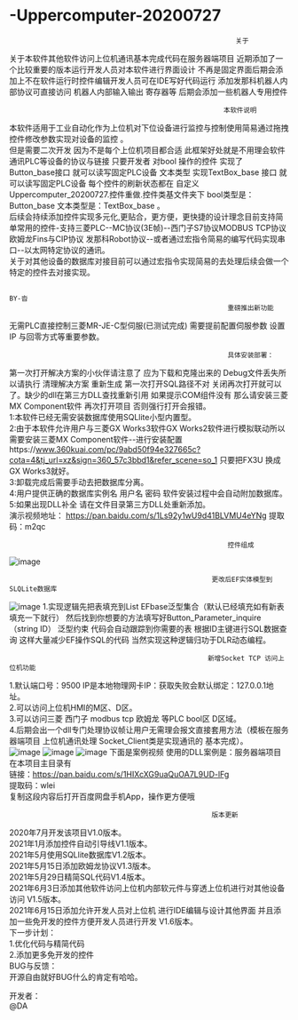 # -Uppercomputer-20200727
                                                             关于
关于本软件其他软件访问上位机通讯基本完成代码在服务器端项目  近期添加了一个比较重要的版本运行开发人员对本软件进行界面设计 不再是固定界面后期会添加上不在软件运行时控件编辑开发人员可在IDE写好代码运行   添加发那科机器人内部协议可直接访问 机器人内部输入输出 寄存器等 后期会添加一些机器人专用控件    

                                                          本软件说明  
  本软件适用于工业自动化作为上位机对下位设备进行监控与控制使用简易通过拖拽控件修改参数实现对设备的监控 。  
  但是需要二次开发 因为不是每个上位机项目都合适 此框架好处就是不用理会软件通讯PLC等设备的协议与链接 只要开发者 对bool 操作的控件 实现了 Button_base接口 就可以读写固定PLC设备 文本类型 实现TextBox_base 接口 就可以读写固定PLC设备 每个控件的刷新状态都在 自定义Uppercomputer_20200727.控件重做.控件类基文件夹下 bool类型是：Button_base 文本类型是：TextBox_base 。   
  后续会持续添加控件实现多元化,更贴合，更方便，更快捷的设计理念目前支持简单常用的控件-支持三菱PLC--MC协议(3E帧)--西门子S7协议MODBUS TCP协议 欧姆龙Fins与CIP协议 发那科Robot协议--或者通过宏指令简易的编写代码实现串口--以太网特定协议的通讯。  
  关于对其他设备的数据库对接目前可以通过宏指令实现简易的去处理后续会做一个特定的控件去对接实现。  
    
                                                                                  BY-沓  
                                                           重磅推出新功能
无需PLC直接控制三菱MR-JE-C型伺服(已测试完成) 需要提前配置伺服参数 设置IP 与回零方式等重要参数。
 
                                                           具体安装部署：    
第一次打开解决方案的小伙伴请注意了 应为下载和克隆出来的 Debug文件丢失所以请执行 清理解决方案 重新生成  第一次打开SQL路径不对 关闭再次打开就可以了。缺少的dll在第三方DLL查找重新引用  如果提示COM组件没有 那么请安装三菱MX Component软件 再次打开项目 否则强行打开会报错。    
1:本软件已经无需安装数据库使用SQLlite小型内置型。  
2:由于本软件允许用户与三菱GX Works3软件GX Works2软件进行模拟联动所以需要安装三菱MX Component软件--进行安装配置https://www.360kuai.com/pc/9abd50f94e327665c?cota=4&tj_url=xz&sign=360_57c3bbd1&refer_scene=so_1 只要把FX3U 换成GX Works3就好。   
3:卸载完成后需要手动去把数据库分离。   
4:用户提供正确的数据库实例名  用户名 密码 软件安装过程中会自动附加数据库。  
5:如果出现DLL补全 请在文件目录第三方DLL处重新添加。   
演示视频地址：  https://pan.baidu.com/s/1Ls92y1wU9d41BLVMU4eYNg 提取码：m2qc
 
                                                           控件组成    

![image](https://user-images.githubusercontent.com/60955669/119997409-4a109380-c002-11eb-91c2-3704899ab6dd.png)  

                                                       更改后EF实体模型到SLQLite数据库    
![image](https://user-images.githubusercontent.com/60955669/120075356-82cc6d80-c0d3-11eb-843c-818b62cb9fdf.png) 
1.实现逻辑先把表填充到List<dynamic> EFbase泛型集合（默认已经填充如有新表填充一下就行） 然后找到你想要的方法填写好Button_Parameter_inquire<T>（string ID） 泛型约束 代码会自动跟踪到你需要的表 根据ID主键进行SQL数据查询
  这样大量减少EF操作SQL的代码 当然实现这种逻辑归功于DLR动态编程。  
  
                                                      新增Socket TCP 访问上位机功能  
  
 1.默认端口号：9500 IP是本地物理网卡IP：获取失败会默认绑定：127.0.0.1地址。  
 2.可以访问上位机HMI的M区、D区。  
 3.可以访问三菱 西门子 modbus tcp 欧姆龙 等PLC bool区 D区域。   
 4.后期会出一个dll专门处理协议帧让用户无需理会报文直接套用方法（模板在服务器端项目 上位机通讯处理 Socket_Client类是实现通讯的 基本完成）。  
 ![image](https://user-images.githubusercontent.com/60955669/120663718-d9afb980-c4bc-11eb-8218-ffa19a9f650a.png)
 ![image](https://user-images.githubusercontent.com/60955669/120924346-f0951c80-c705-11eb-847b-aa893757c867.png)
 ![image](https://user-images.githubusercontent.com/60955669/120666045-da494f80-c4be-11eb-807d-99fc4f91706f.png)
下面是案例视频 使用的DLL案例是：服务器端项目 在本项目主目录有    
链接：https://pan.baidu.com/s/1HIXcXG9uaQuOA7L9UD-lFg    
提取码：wlei   
复制这段内容后打开百度网盘手机App，操作更方便哦   

                                                       版本更新    
 2020年7月开发该项目V1.0版本。    
 2021年1月添加控件自动引导线V1.1版本。    
 2021年5月使用SQLlite数据库V1.2版本。  
 2021年5月15日添加欧姆龙协议V1.3版本。  
 2021年5月29日精简SQL代码V1.4版本。  
 2021年6月3日添加其他软件访问上位机内部软元件与穿透上位机进行对其他设备访问 V1.5版本。  
 2021年6月15日添加允许开发人员对上位机 进行IDE编辑与设计其他界面  并且添加一些免开发的控件方便开发人员进行开发  V1.6版本。  
 下一步计划：  
 1.优化代码与精简代码    
 2.添加更多免开发的控件  
BUG与反馈：  
开源自由就好BUG什么的肯定有哈哈。  

开发者：  
@DA

